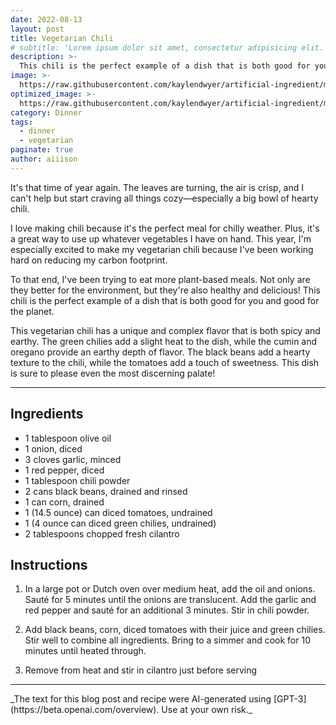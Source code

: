```yaml
---
date: 2022-08-13
layout: post
title: Vegetarian Chili
# subtitle: 'Lorem ipsum dolor sit amet, consectetur adipisicing elit.'
description: >-
  This chili is the perfect example of a dish that is both good for you and good for the planet.
image: >-
  https://raw.githubusercontent.com/kaylendwyer/artificial-ingredient/master/assets/img/uploads/dalle-chili-full.png
optimized_image: >-
  https://raw.githubusercontent.com/kaylendwyer/artificial-ingredient/master/assets/img/uploads/dalle-chili-thumbnail.png
category: Dinner
tags:
  - dinner
  - vegetarian
paginate: true
author: aiiison
---
```


It's that time of year again. The leaves are turning, the air is crisp, and I can't help but start craving all things cozy—especially a big bowl of hearty chili.

I love making chili because it's the perfect meal for chilly weather. Plus, it's a great way to use up whatever vegetables I have on hand. This year, I'm especially excited to make my vegetarian chili because I've been working hard on reducing my carbon footprint.

To that end, I've been trying to eat more plant-based meals. Not only are they better for the environment, but they're also healthy and delicious! This chili is the perfect example of a dish that is both good for you and good for the planet.

This vegetarian chili has a unique and complex flavor that is both spicy and earthy. The green chilies add a slight heat to the dish, while the cumin and oregano provide an earthy depth of flavor. The black beans add a hearty texture to the chili, while the tomatoes add a touch of sweetness. This dish is sure to please even the most discerning palate!

<hr>

## Ingredients

- 1 tablespoon olive oil
- 1 onion, diced
- 3 cloves garlic, minced
- 1 red pepper, diced
- 1 tablespoon chili powder
- 2 cans black beans, drained and rinsed
- 1 can corn, drained
- 1 (14.5 ounce) can diced tomatoes, undrained
- 1 (4 ounce can diced green chilies, undrained)
- 2 tablespoons chopped fresh cilantro 

## Instructions

1. In a large pot or Dutch oven over medium heat, add the oil and onions. Sauté for 5 minutes until the onions are translucent. Add the garlic and red pepper and sauté for an additional 3 minutes. Stir in chili powder.

2. Add black beans, corn, diced tomatoes with their juice and green chilies. Stir well to combine all ingredients. Bring to a simmer and cook for 10 minutes until heated through.

3. Remove from heat and stir in cilantro just before serving

<hr>
_The text for this blog post and recipe were AI-generated using [GPT-3](https://beta.openai.com/overview). Use at your own risk._

